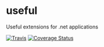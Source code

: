 # useful
Useful extensions for .net applications

[![Travis](https://travis-ci.org/jonathascosta/useful.svg?branch=master)](https://travis-ci.org/jonathascosta/useful.svg?branch=master) 
[![Coverage Status](https://coveralls.io/repos/github/jonathascosta/useful/badge.svg?branch=master)](https://coveralls.io/github/jonathascosta/useful?branch=master)
